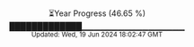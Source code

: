<p align="center">
⏳Year Progress (46.65 %)<br>
█████████████▁▁▁▁▁▁▁▁▁▁▁▁▁▁▁▁▁ <br>
<sub>Updated: Wed, 19 Jun 2024 18:02:47 GMT</sub>
</p>

